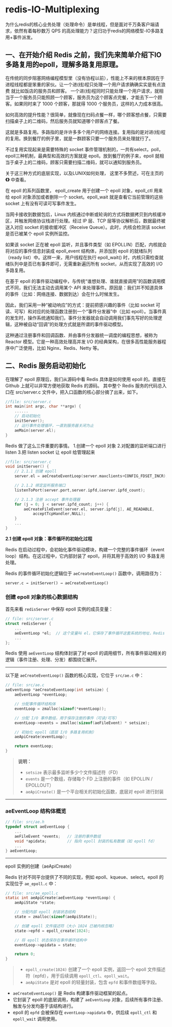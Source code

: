 # redis-IO-Multiplexing
为什么redis的核心业务处理（处理命令）是单线程，但是面对千万条客户端请求，依然有着每秒数万 QPS 的高处理能力？这归功于redis的网络模型-IO多路复用+事件派发。
## 一、在开始介绍 Redis 之前，我们先来简单介绍下IO多路复用的epoll，理解多路复用原理。
在传统的同步阻塞网络编程模型里（没有协程以前），性能上不来的根本原因在于进程线程都是笨重的家伙。让一个进(线)程只处理一个用户请求确确实实是有点浪费
就比如饭店的服务员和顾客。
一个进(线)程同时只能处理一个用户请求，就相当于一个服务员只能照顾一个顾客，服务员为这个顾客点完餐，才能去下一个顾客。如果同时来了 1000 个顾客，那就得 1000 个服务员，这样的人力成本很高。

如何高效的提升性能？很简单，就像现在扫码点餐一样，哪个顾客想点餐，只需要扫描桌子上的二维码，然后服务员就知道哪个顾客点了餐。

这就是多路复用。多路指的是许许多多个用户的网络连接。复用指的是对进(线)程的复用。换到餐厅的例子里，就是一群顾客只要一个服务员来处理就行了。

不过复用实现起来是需要特殊的 socket 事件管理机制的，一共有select，poll，epoll三种机制，最典型和高效的方案就是 epoll。放到餐厅的例子来，epoll 就相当于桌子上的二维码，顾客只需要扫描二维码，就可以通知到服务员。

关于这三种方式的底层实现，以及LUNIX如何处理， 这里不多赘述，可在主页的 **《》** 中查看。

在 epoll 的系列函数里， epoll_create 用于创建一个 epoll 对象，epoll_ctl 用来给 epoll 对象添加或者删除一个 socket。epoll_wait 就是查看它当前管理的这些 socket 上有没有可读可写事件发生。

当网卡接收到数据包后，Linux 内核通过中断或轮询的方式将数据拷贝到内核缓冲区，并触发网络协议栈进行处理。经过 IP 层、TCP 层等协议解析后，数据最终被送入对应 socket 的接收缓冲区（Receive Queue）。此时，内核会检测该 socket 是否已被某个 epoll 实例所监控。

如果该 socket 正在被 epoll 监听，并且事件类型（如 EPOLLIN）匹配，内核就会将对应的事件信息封装成 epoll_event 结构体，并添加到 epoll 的就绪队列（ready list）中。这样一来，用户线程在执行 epoll_wait() 时，内核只需检查就绪队列中是否已有事件即可，无需重新遍历所有 socket，从而实现了高效的 I/O 多路复用。

在基于 epoll 的事件驱动编程中，与传统“谁想处理、谁就直接调用”的函数调用模式不同，我们无法主动去调用某个 API 来处理事件。原因是：我们并不知道具体的事件（比如：网络连接、数据到达）会在什么时候发生。

因此，我们采用一种“被动响应”的方式：提前把感兴趣的事件（比如 socket 可读、可写）和对应的处理函数注册到一个“事件分发器”中（比如 epoll）。当事件真的发生时，操作系统通知我们，事件分发器就会自动调用我们事先写好的处理逻辑，这种被自动“回调”的处理方式就是所谓的事件驱动模型。

这种通过注册事件和回调函数、并由事件分发器统一调度的编程思想，被称为 Reactor 模型。它是一种高效处理高并发 I/O 的经典架构，在很多高性能服务器程序中广泛使用，比如 Nginx、Redis、Netty 等。

## 二、Redis 服务启动初始化
在理解了 epoll 原理后，我们从源码中看 Redis 具体是如何使用 epoll 的。直接在 Github 上就可以非常方便地获取 Redis 的源码。
其中整个 Redis 服务的代码总入口在 src/server.c 文件中，把入口函数的核心部分摘了出来，如下。

```c
//file: src/server.c
int main(int argc, char **argv) {
    ......
    // 启动初始化
    initServer();
    // 运行事件处理循环，一直到服务器关闭为止
    aeMain(server.el);
}
```
Redis 做了这么三件重要的事情。
1.创建一个 epoll 对象
2.对配置的监听端口进行 listen
3.把 listen socket 让 epoll 给管理起来

```c
//file: src/server.c
void initServer() {
    // 2.1.1 创建 epoll
    server.el = aeCreateEventLoop(server.maxclients+CONFIG_FDSET_INCR);

    // 2.1.2 绑定监听服务端口
    listenToPort(server.port,server.ipfd,&server.ipfd_count);

    // 2.1.3 注册 accept 事件处理器
    for (j = 0; j < server.ipfd_count; j++) {
        aeCreateFileEvent(server.el, server.ipfd[j], AE_READABLE,
            acceptTcpHandler,NULL);
    }
    ...
}
```
**2.1 创建 epoll 对象：事件循环的初始化过程**

Redis 在启动过程中，会初始化事件驱动模块，构建一个完整的事件循环（event loop）结构。在这过程中，它内部封装了 epoll，并将其用于高效的 I/O 多路复用处理。

Redis 的事件循环初始化逻辑位于 `aeCreateEventLoop()` 函数中，调用路径为：

```
server.c → initServer() → aeCreateEventLoop()
```
###  创建 epoll 对象的核心数据结构

首先来看 `redisServer` 中保存 epoll 实例的成员变量：

```c
// file: src/server.c
struct redisServer {
    ...
    aeEventLoop *el;  // 这个变量叫 el，它保存了事件循环这套系统的地址，Redis 通过它来处理所有的 I/O 和定时事件。
    ...
};
```

Redis 使用 `aeEventLoop` 结构体封装了对 epoll 的调用细节，所有事件驱动相关的逻辑（事件注册、处理、分发）都围绕它展开。

---


以下是 `aeCreateEventLoop()` 函数的核心实现，它位于 `src/ae.c` 中：

```c
// file: src/ae.c
aeEventLoop *aeCreateEventLoop(int setsize) {
    aeEventLoop *eventLoop;

    // 分配事件循环结构体
    eventLoop = zmalloc(sizeof(*eventLoop));

    // 分配 I/O 事件数组，用于保存注册的事件（可读/可写）
    eventLoop->events = zmalloc(sizeof(aeFileEvent) * setsize);

    // 初始化 epoll（底层 I/O 多路复用机制）
    aeApiCreate(eventLoop);

    return eventLoop;
}
```

>  **说明：**
>
> * `setsize` 表示最多监听多少个文件描述符（FD）
> * `events` 是一个数组，存储每个 FD 上注册的事件（如 EPOLLIN / EPOLLOUT）
> * `aeApiCreate()` 是一个平台相关的初始化函数，底层对 epoll 进行封装

---

###  aeEventLoop 结构体概览

```c
// file: src/ae.h
typedef struct aeEventLoop {
    ...
    aeFileEvent *events;   // 注册的事件数组
    void *apidata;         // 指向 epoll 封装的私有数据（如 epoll fd）
    ...
} aeEventLoop;
```

---

 epoll 实例的创建（aeApiCreate）

Redis 针对不同平台提供了不同的实现，例如 epoll、kqueue、select。epoll 的实现位于 `ae_epoll.c` 中：

```c
// file: src/ae_epoll.c
static int aeApiCreate(aeEventLoop *eventLoop) {
    aeApiState *state;

    // 分配内部 epoll 封装状态结构
    state = zmalloc(sizeof(aeApiState));

    // 创建 epoll 文件描述符（大小 1024 已被内核忽略）
    state->epfd = epoll_create(1024);

    // 将 epoll 状态保存在事件循环结构中
    eventLoop->apidata = state;

    return 0;
}
```
>
> * `epoll_create(1024)` 创建了一个 epoll 实例，返回一个 epoll 文件描述符（epfd），用于后续调用 `epoll_ctl`、`epoll_wait`。
> * `aeApiState` 是对 epoll 的轻量封装，包含 `epfd` 和事件数组等字段。

* `aeCreateEventLoop()` 是 Redis 构建事件驱动框架的起点。
* 它封装了 epoll 的底层调用，构建了 `aeEventLoop` 对象，后续所有事件注册、触发与分发均基于该结构进行。
* epoll 的 `epfd` 会被保存在 `eventLoop->apidata` 中，供后续 `epoll_ctl` 和 `epoll_wait` 调用使用。

